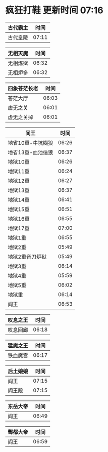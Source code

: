 # 疯狂打鞋 更新时间 07:16

| 古代霸主   | 时间    |
|--------|-------|
| 古代皇陵 | 07:11 |

| 无相天魔   | 时间    |
|--------|-------|
| 无相炼狱 | 06:32 |
| 无相炉多 | 06:32 |

| 四象苍茫长老   | 时间    |
|--------|-------|
| 苍茫大厅 | 06:03 |
| 虚无之关 | 06:01 |
| 虚无之关掉 | 06:01 |

| 间王   | 时间    |
|--------|-------|
| 地省10重-牛坑糊狼 | 06:26 |
| 地省13重-血池适狼 | 06:37 |
| 地狱10重 | 06:26 |
| 地狱11重 | 06:24 |
| 地狱12重 | 06:27 |
| 地狱13重 | 06:37 |
| 地狱14重 | 06:41 |
| 地狱15重 | 06:51 |
| 地狱16重 | 06:55 |
| 地狱17重 | 07:00 |
| 地狱1重 | 06:55 |
| 地狱2重 | 05:49 |
| 地狱2重音刀炉狱 | 05:49 |
| 地狱3重 | 06:14 |
| 地狱4重 | 05:59 |
| 地狱5重 | 06:02 |
| 地狱重 | 06:14 |
| 阎王 | 06:53 |

| 叹息之王   | 时间    |
|--------|-------|
| 叹息回廊 | 06:18 |

| 猛魔之王   | 时间    |
|--------|-------|
| 铁血魔宫 | 06:17 |

| 后土娘娘   | 时间    |
|--------|-------|
| 阎王 | 07:15 |
| 阎王殿 | 07:15 |

| 东岳大帝   | 时间    |
|--------|-------|
| 阎王 | 06:49 |

| 酆都大帝   | 时间    |
|--------|-------|
| 阎王 | 06:59 |